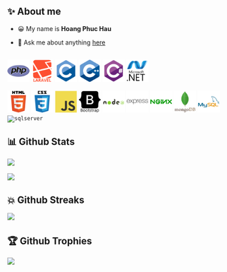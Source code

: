 ## ✨ About me

- 😀 My name is **Hoang Phuc Hau**

- 💬 Ask me about anything [here](https://github.com/phuchautea/phuchautea/issues)
<br>
<code><img height="50" alt="php" src="https://raw.githubusercontent.com/devicons/devicon/master/icons/php/php-original.svg"></code>
<code><img height="50" alt="laravel" src="https://raw.githubusercontent.com/devicons/devicon/master/icons/laravel/laravel-plain-wordmark.svg"></code>
<code><img height="50" alt="c" src="https://raw.githubusercontent.com/devicons/devicon/master/icons/c/c-original.svg"></code>
<code><img height="50" alt="cplusplus" src="https://raw.githubusercontent.com/devicons/devicon/master/icons/cplusplus/cplusplus-original.svg"></code>
<code><img height="50" alt="csharp" src="https://raw.githubusercontent.com/devicons/devicon/master/icons/csharp/csharp-original.svg"></code>
<code><img height="50" alt="dotnet" src="https://raw.githubusercontent.com/devicons/devicon/master/icons/dot-net/dot-net-original-wordmark.svg"></code>
<br><br>
<code><img height="50" alt="html" src="https://raw.githubusercontent.com/devicons/devicon/master/icons/html5/html5-original-wordmark.svg"></code>
<code><img height="50" alt="css" src="https://raw.githubusercontent.com/devicons/devicon/master/icons/css3/css3-original-wordmark.svg"></code>
<code><img height="50" alt="javascript" src="https://raw.githubusercontent.com/devicons/devicon/master/icons/javascript/javascript-original.svg"></code>
<code><img height="50" alt="bootstrap" src="https://raw.githubusercontent.com/devicons/devicon/master/icons/bootstrap/bootstrap-plain-wordmark.svg"></code>
<code><img height="50" alt="nodejs" src="https://raw.githubusercontent.com/devicons/devicon/master/icons/nodejs/nodejs-original-wordmark.svg"></code>
<code><img height="50" alt="expressjs" src="https://raw.githubusercontent.com/devicons/devicon/master/icons/express/express-original-wordmark.svg"></code>
<code><img height="50" alt="nginx" src="https://raw.githubusercontent.com/devicons/devicon/master/icons/nginx/nginx-original.svg"></code>
<code><img height="50" alt="mongodb" src="https://raw.githubusercontent.com/devicons/devicon/master/icons/mongodb/mongodb-original-wordmark.svg"></code>
<code><img height="50" alt="mysql" src="https://raw.githubusercontent.com/devicons/devicon/master/icons/mysql/mysql-original-wordmark.svg"></code>
<code><img height="50" alt="sqlserver" src="https://www.svgrepo.com/show/303229/microsoft-sql-server-logo.svg"></code>
<br>

## 📊 Github Stats
![](https://komarev.com/ghpvc/?username=phuchautea&color=green)

![](https://github-readme-stats.vercel.app/api?username=phuchautea&hide=contribs,prs&theme=vue)

## 💥 Github Streaks 
![](https://github-readme-streak-stats.herokuapp.com/?user=phuchautea&theme=vue)

## 🏆 Github Trophies
![](https://github-profile-trophy.vercel.app/?username=phuchautea&theme=vue&no-frame=true&column=4&margin-w=15)


<!---
phuchautea/phuchautea is a ✨ special ✨ repository because its `README.md` (this file) appears on your GitHub profile.
You can click the Preview link to take a look at your changes.
--->
